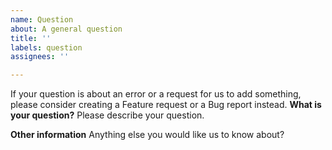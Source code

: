 ```yaml
---
name: Question
about: A general question
title: ''
labels: question
assignees: ''

---
```


If your question is about an error or a request for us to add something, please consider creating a Feature request or a Bug report instead.
**What is your question?**
Please describe your question.

**Other information**
Anything else you would like us to know about?
